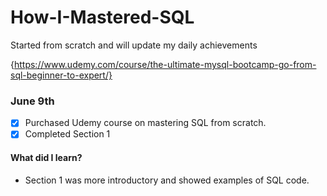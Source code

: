# How-I-Mastered-SQL
Started from scratch and will update my daily achievements

{https://www.udemy.com/course/the-ultimate-mysql-bootcamp-go-from-sql-beginner-to-expert/}

### June 9th
- [x] Purchased Udemy course on mastering SQL from scratch.
- [x] Completed Section 1

#### What did I learn?
- Section 1 was more introductory and showed examples of SQL code.


